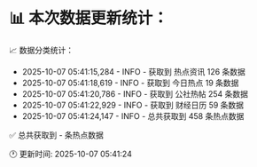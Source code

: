📊 本次数据更新统计：
==========================

📈 数据分类统计：
- 2025-10-07 05:41:15,284 - INFO - 获取到 热点资讯 126 条数据
- 2025-10-07 05:41:18,619 - INFO - 获取到 今日热点 19 条数据
- 2025-10-07 05:41:20,786 - INFO - 获取到 公社热帖 254 条数据
- 2025-10-07 05:41:22,929 - INFO - 获取到 财经日历 59 条数据
- 2025-10-07 05:41:24,147 - INFO - 总共获取到 458 条热点数据

✅ 总共获取到 - 条热点数据

🕐 更新时间: 2025-10-07 05:41:24
